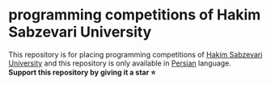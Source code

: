 # programming competitions of Hakim Sabzevari University

This repository is for placing programming competitions of <a href='https://www.hsu.ac.ir/'>Hakim Sabzevari University</a> and this repository is only available in
<a href='https://en.wikipedia.org/wiki/Persian_language'>Persian</a>
language.
<br>
**Support this repository by giving it a star ⭐**
